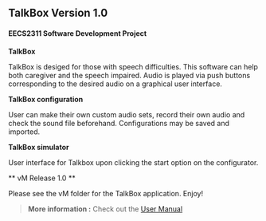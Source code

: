 TalkBox Version 1.0
-------------

#### EECS2311 Software Development Project

**TalkBox**

TalkBox is desiged for those with speech difficulties.
This software can help both caregiver and the speech impaired.
Audio is played via push buttons corresponding to the desired audio on a graphical user interface.

**TalkBox configuration**

User can make their own custom audio sets, record their own audio and check the sound file beforehand. 
Configurations may be saved and imported.

**TalkBox simulator**

User interface for Talkbox upon clicking the start option on the configurator. 

** vM Release 1.0 **

Please see the vM folder for the TalkBox application. Enjoy!

>**More information :** Check out the [User Manual][1]

[1]: https://github.com/persaud29/EECS2311_TalkBox/blob/master/Documentation/Group3_TalkBox_UserManual_Documentation.pdf

